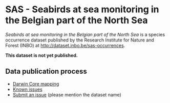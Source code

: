 # SAS - Seabirds at sea monitoring in the Belgian part of the North Sea

*Seabirds at sea monitoring in the Belgian part of the North Sea* is a species occurrence dataset published by the Research Institute for Nature and Forest (INBO) at http://dataset.inbo.be/sas-occurrences.

**This dataset is not yet published.**

## Data publication process

* [Darwin Core mapping](mapping/)
* [Known issues](https://github.com/LifeWatchINBO/data-publication/labels/sas-occurrences)
* [Submit an issue](https://github.com/LifeWatchINBO/data-publication/issues/new) (please mention the dataset name)
